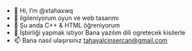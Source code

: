 - 👋 Hi, I’m @xtahaxwq
- 👀 ilgileniyorum oyun ve web tasarımı
- 🌱 Şu anda C++ & HTML öğreniyorum 
- 💞️ İşbirliği yapmak istiyor Bana yazılım dili ogretecek kisilerle
- 📫 Bana nasıl ulaşırsınız tahayalcinsercan@gmail.com

<!---
xtahaxwq/xtahaxwq is a ✨ special ✨ repository because its `README.md` (this file) appears on your GitHub profile.
You can click the Preview link to take a look at your changes.
--->
